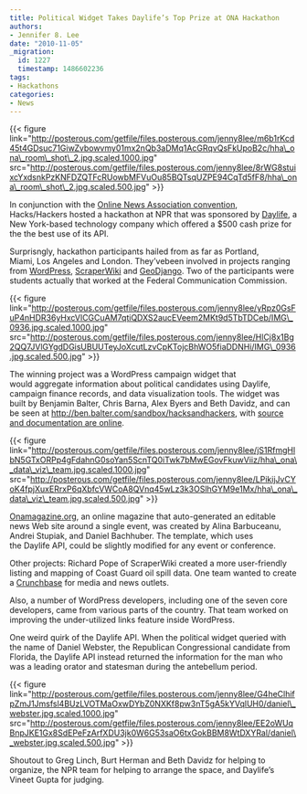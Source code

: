 ```yaml
---
title: Political Widget Takes Daylife’s Top Prize at ONA Hackathon
authors:
- Jennifer 8. Lee
date: "2010-11-05"
_migration:
  id: 1227
  timestamp: 1486602236
tags:
- Hackathons
categories:
- News
---
```


{{< figure link="http://posterous.com/getfile/files.posterous.com/jenny8lee/m6b1rKcd45t4GDsuc71GiwZvbowvmy01mx2nQb3aDMq1AcGRqvQsFkUpoB2c/hha\_ona\_room\_shot\_2.jpg.scaled.1000.jpg" src="http://posterous.com/getfile/files.posterous.com/jenny8lee/8rWG8stuixcYxdsnkPzKNFDZQTFcRUowbMFVuOu85BQTsqUZPE94CqTd5fF8/hha\_ona\_room\_shot\_2.jpg.scaled.500.jpg" >}}

In conjunction with the [Online News Association convention][1], Hacks/Hackers hosted a hackathon at NPR that was sponsored by [Daylife][2], a New York-based technology company which offered a $500 cash prize for the the best use of its API.

Surprisngly, hackathon participants hailed from as far as Portland, Miami, Los Angeles and London. They&#8217;vebeen involved in projects ranging from [WordPress][3], [ScraperWiki][4] and [GeoDjango][5]. Two of the participants were students actually that worked at the Federal Communication Commission.

{{< figure link="http://posterous.com/getfile/files.posterous.com/jenny8lee/yRpz0GsFuP4nHDR36yHxcVlCGCuAM7qtiQDXS2aucEVeem2MKt9d5TbTDCeb/IMG\_0936.jpg.scaled.1000.jpg" src="http://posterous.com/getfile/files.posterous.com/jenny8lee/HlCj8x1Bg2QQ7JVlGYgdDGisUBUUTeyJoXcutLzvCpKTojcBhWO5fiaDDNHi/IMG\_0936.jpg.scaled.500.jpg" >}}

The winning project was a WordPress campaign widget that would aggregate information about political candidates using Daylife, campaign finance records, and data visualization tools. The widget was built by Benjamin Balter, Chris Barna, Alex Byers and Beth Davidz, and can be seen at <http://ben.balter.com/sandbox/hacksandhackers>, with [source and documentation are online][6].

{{< figure link="http://posterous.com/getfile/files.posterous.com/jenny8lee/jS1RfmgHlbN5GTxORPp4gFdahnG0soYan5ScnTQ0iTwk7bMwEGovFkuwViiz/hha\_ona\_data\_viz\_team.jpg.scaled.1000.jpg" src="http://posterous.com/getfile/files.posterous.com/jenny8lee/LPikijJvCYoK4fpjXuxERrxP6qXbfcVWCoA8QVnq45wLz3k3OSlhGYM9e1Mx/hha\_ona\_data\_viz\_team.jpg.scaled.500.jpg" >}}

 [Onamagazine.org][7], an online magazine that auto-generated an editable news Web site around a single event, was created by Alina Barbuceanu, Andrei Stupiak, and Daniel Bachhuber. The template, which uses the Daylife API, could be slightly modified for any event or conference.

Other projects: Richard Pope of ScraperWiki created a more user-friendly listing and mapping of Coast Guard oil spill data. One team wanted to create a [Crunchbase][8] for media and news outlets.

Also, a number of WordPress developers, including one of the seven core developers, came from various parts of the country. That team worked on improving the under-utilized links feature inside WordPress.

One weird quirk of the Daylife API. When the political widget queried with the name of Daniel Webster, the Republican Congressional candidate from Florida, the Daylife API instead returned the information for the man who was a leading orator and statesman during the antebellum period.

{{< figure link="http://posterous.com/getfile/files.posterous.com/jenny8lee/G4heClhifpZmJ1Jmsfsl4BUzLVOTMaOxwDYbZ0NXKf8pw3nT5gA5kYVqlUH0/daniel\_webster.jpg.scaled.1000.jpg" src="http://posterous.com/getfile/files.posterous.com/jenny8lee/EE2oWUqBnpJKE1Gx8SdEPeFzArfXDU3jk0W6G53saO6txGokBBM8WtDXYRal/daniel\_webster.jpg.scaled.500.jpg" >}}

Shoutout to Greg Linch, Burt Herman and Beth Davidz for helping to organize, the NPR team for helping to arrange the space, and Daylife&#8217;s Vineet Gupta for judging.

 [1]: http://convention.journalists.org
 [2]: http://daylife.com
 [3]: http://wordpress.org
 [4]: http://ScraperWiki.org
 [5]: http://geodjango.org/
 [6]: http://wordpress.org/extend/plugins/visualization-of-campaign-coverage
 [7]: http://wordpress.org/extend/plugins/visualization-of-campaign-coverageOnamagazine.org
 [8]: http://www.crunchbase.com/